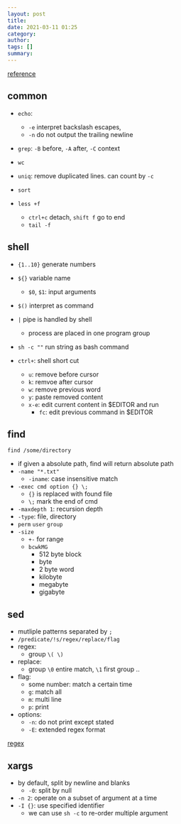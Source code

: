 ```yaml
---
layout: post
title: 
date: 2021-03-11 01:25
category: 
author: 
tags: []
summary: 
---
```


[reference](https://explainshell.com/)

## common

- `echo`:
  - `-e` interpret backslash escapes,
  - `-n` do not output the trailing newline

- `grep`: `-B` before, `-A` after, `-C` context

- `wc`
- `uniq`: remove duplicated lines. can count by `-c`
- `sort`

- `less +f`
  - `ctrl+c` detach, `shift f` go to end
  - `tail -f`

## shell

- `{1..10}` generate numbers
- `${}` variable name
  - `$0`, `$1`: input arguments
- `$()` interpret as command
- `|` pipe is handled by shell
  - process are placed in one program group
- `sh -c ""` run string as bash command

- `ctrl+`: shell short cut
  - `u`: remove before cursor
  - `k`: remvoe after cursor
  - `w`: remove previous word
  - `y`: paste removed content
  - `x-e`: edit current content in $EDITOR and run
    - `fc`: edit previous command in $EDITOR

## find

`find /some/directory`

- if given a absolute path, find will return absolute path
- `-name "*.txt"`
  - `-iname`: case insensitive match
- `-exec cmd option {} \;`
  - `{}` is replaced with found file
  - `\;` mark the end of cmd
- `-maxdepth 1`: recursion depth
- `-type`: file, directory
- `perm` `user` `group`
- `-size`
  - `+-` for range
  - `bcwkMG`
    - 512 byte block
    - byte
    - 2 byte word
    - kilobyte
    - megabyte
    - gigabyte

## sed

- mutliple patterns separated by `;`
- `/predicate/!s/regex/replace/flag`
- regex:
  - group `\( \)`
- replace:
  - group `\0` entire match, `\1` first group ..
- flag:
  - some number: match a certain time
  - `g`: match all
  - `m`: multi line
  - `p`: print
- options:
  - `-n`: do not print except stated
  - `-E`: extended regex format

[regex](https://regex101.com/)

## xargs

- by default, split by newline and blanks
  - `-0`: split by null
- `-n 2`: operate on a subset of argument at a time
- `-I {}`: use specified identifier
  - we can use `sh -c` to re-order multiple argument
